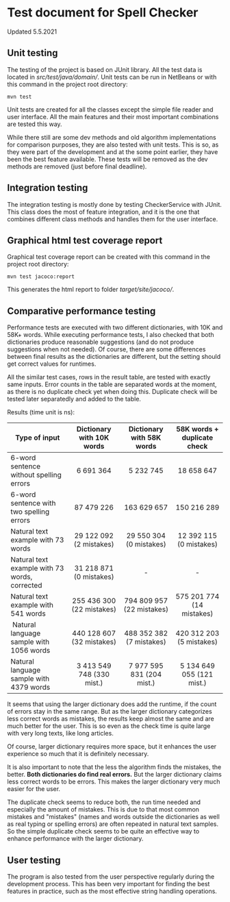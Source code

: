 # Test document for Spell Checker

Updated 5.5.2021

## Unit testing

The testing of the project is based on JUnit library.
All the test data is located in _src/test/java/domain/_.
Unit tests can be run in NetBeans or with this command in the project root directory:
```
mvn test
```

Unit tests are created for all the classes except the simple file reader and user interface.
All the main features and their most important combinations are tested this way.

While there still are some dev methods and old algorithm implementations for comparison purposes, they are also tested with unit tests.
This is so, as they were part of the development and at the some point earlier, they have been the best feature available.
These tests will be removed as the dev methods are removed (just before final deadline).

## Integration testing

The integration testing is mostly done by testing CheckerService with JUnit.
This class does the most of feature integration, and it is the one that combines different class methods and handles them for the user interface.

## Graphical html test coverage report

Graphical test coverage report can be created with this command in the project root directory:
```
mvn test jacoco:report
```
This generates the html report to folder _target/site/jacoco/_.

## Comparative performance testing

Performance tests are executed with two different dictionaries, with 10K and 58K+ words. 
While executing performance tests, I also checked that both dictionaries produce reasonable suggestions (and do not produce suggestions when not needed).
Of course, there are some differences between final results as the dictionaries are different, but the setting should get correct values for runtimes.

All the similar test cases, rows in the result table, are tested with exactly same inputs.
Error counts in the table are separated words at the moment, as there is no duplicate check yet when doing this.
Duplicate check will be tested later separatedly and added to the table.

Results (time unit is ns):

| Type of input                                 | Dictionary with 10K words  | Dictionary with 58K words  | 58K words + duplicate check |
|-----------------------------------------------|:--------------------------:|:--------------------------:|:---------------------------:|
| 6-word sentence without spelling errors       | 6 691 364                  | 5 232 745                  | 18 658 647                  |
| 6-word sentence with two spelling errors      | 87 479 226                 | 163 629 657                | 150 216 289                 |
| Natural text example with 73 words            | 29 122 092 (2 mistakes)    | 29 550 304 (0 mistakes)    | 12 392 115 (0 mistakes)     |
| Natural text example with 73 words, corrected | 31 218 871 (0 mistakes)    | -                          | -                           |
| Natural text example with 541 words           | 255 436 300 (22 mistakes)  | 794 809 957 (22 mistakes)  | 575 201 774 (14 mistakes)   |
| Natural language sample with 1056 words       | 440 128 607 (32 mistakes)  | 488 352 382 (7 mistakes)   | 420 312 203 (5 mistakes)    |
| Natural language sample with 4379 words       | 3 413 549 748 (330 mist.)  | 7 977 595 831 (204 mist.)  | 5 134 649 055 (121 mist.)   |

It seems that using the larger dictionary does add the runtime, if the count of errors stay in the same range. But as the larger dictionary categorizes less correct words as mistakes, the results keep almost the same and are much better for the user. This is so even as the check time is quite large with very long texts, like long articles.

Of course, larger dictionary requires more space, but it enhances the user experience so much that it is definitely necessary.

It is also important to note that the less the algorithm finds the mistakes, the better. __Both dictionaries do find real errors.__ But the larger dictionary claims less correct words to be errors. This makes the larger dictionary very much easier for the user.

The duplicate check seems to reduce both, the run time needed and especially the amount of mistakes. This is due to that most common mistakes and "mistakes" (names and words outside the dictionaries as well as real typing or spelling errors) are often repeated in natural text samples. So the simple duplicate check seems to be quite an effective way to enhance performance with the larger dictionary.

## User testing

The program is also tested from the user perspective regularly during the development process.
This has been very important for finding the best features in practice, such as the most effective string handling operations.
